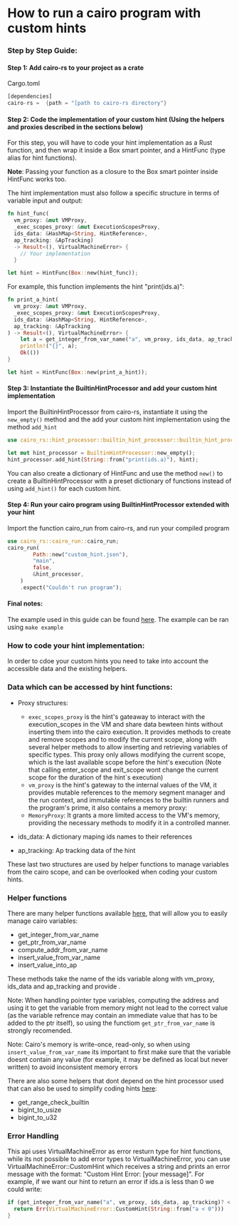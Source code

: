 How to run a cairo program with custom hints
====

### Step by Step Guide:

#### Step 1: Add cairo-rs to your project as a crate

Cargo.toml

```rust
[dependencies]
cairo-rs =  {path = "[path to cairo-rs directory"}
```
#### Step 2: Code the implementation of your custom hint (Using the helpers and proxies described in the sections below)
For this step, you will have to code your hint implementation as a Rust function, and then wrap it inside a Box smart pointer, and a HintFunc (type alias for hint functions).

**Note**: Passing your function as a closure to the Box smart pointer inside HintFunc works too.

The hint implementation must also follow a specific structure in terms of variable input and output:
```rust
fn hint_func(
  vm_proxy: &mut VMProxy,
  _exec_scopes_proxy: &mut ExecutionScopesProxy,
  ids_data: &HashMap<String, HintReference>,
  ap_tracking: &ApTracking)
  -> Result<(), VirtualMachineError> {
    // Your implementation
  }

let hint = HintFunc(Box::new(hint_func));

```

For example, this function implements the hint "print(ids.a)":

```rust
fn print_a_hint(
  vm_proxy: &mut VMProxy,
  _exec_scopes_proxy: &mut ExecutionScopesProxy,
  ids_data: &HashMap<String, HintReference>,
  ap_tracking: &ApTracking
) -> Result<(), VirtualMachineError> {
    let a = get_integer_from_var_name("a", vm_proxy, ids_data, ap_tracking)?;
    println!("{}", a);
    Ok(())
}

let hint = HintFunc(Box::new(print_a_hint));
```

#### Step 3: Instantiate the BuiltinHintProcessor and add your custom hint implementation
Import the BuiltinHintProcessor from cairo-rs, instantiate it using the `new_empty()` method and the add your custom hint implementation using the method `add_hint`
```rust
use cairo_rs::hint_processor::builtin_hint_processor::builtin_hint_processor_definition::BuiltinHintProcessor

let mut hint_processor = BuiltinHintProcessor::new_empty();
hint_processor.add_hint(String::from("print(ids.a)"), hint);
```
You can also create a dictionary of HintFunc and use the method `new()` to create a BuiltinHintProcessor with a preset dictionary of functions instead of using `add_hint()` for each custom hint.

#### Step 4: Run your cairo program using BuiltinHintProcessor extended with your hint
Import the function cairo_run from cairo-rs, and run your compiled program

```rust
use cairo_rs::cairo_run::cairo_run;
cairo_run(
        Path::new("custom_hint.json"),
        "main",
        false,
        &hint_processor,
    )
    .expect("Couldn't run program");
```
#### Final notes:

The example used in this guide can be found [here](../../../custom_hint_example/).
The example can be ran using `make example`

### How to code your hint implementation:
In order to cdoe your custom hints you need to take into account the accessible data and the existing helpers.

### Data which can be accessed by hint functions:

* Proxy structures:
  * `exec_scopes_proxy` is the hint's gateaway to interact with the execution_scopes in the VM and share data bewteen hints without inserting them into the cairo execution. It provides methods to create and remove scopes and to modify the current scope, along with several helper methods to allow inserting and retrieving variables of specific types. This proxy only allows modifying the current scope, which is the last available scope before the hint's execution (Note that calling enter_scope and exit_scope wont change the current scope for the duration of the hint´s execution)
  * `vm_proxy` is the hint's gateway to the internal values of the VM, it provides mutable references to the memory segment manager and the run context, and immutable references to the builtin runners and the program's prime, it also contains a memory proxy:
  * `MemoryProxy`: It grants a more limited access to the VM's memory, providing the necessary methods to modify it in a controlled manner.

* ids_data: A dictionary maping ids names to their references
* ap_tracking: Ap tracking data of the hint

These last two structures are used by helper functions to manage variables from the cairo scope, and can be overlooked when coding your custom hints.


### Helper functions

There are many helper functions available [here](../../../src/hint_processor/builtin_hint_processor/hint_utils.rs), that will allow you to easily manage cairo variables:

* get_integer_from_var_name
* get_ptr_from_var_name
* compute_addr_from_var_name
* insert_value_from_var_name
* insert_value_into_ap

These methods take the name of the ids variable along with vm_proxy, ids_data and ap_tracking and provide .

Note: When handling pointer type variables, computing the address and using it to get the variable from memory might not lead to the correct value (as the variable refrence may contain an immediate value that has to be added to the ptr itself), so using the functiom `get_ptr_from_var_name` is strongly recomended.

Note: Cairo's memory is write-once, read-only, so when using `insert_value_from_var_name` its important to first make sure that the variable doesnt contain any value (for example, it may be defined as local but never written) to avoid inconsistent memory errors

There are also some helpers that dont depend on the hint processor used that can also be used to simplify coding hints [here](../../../src/hint_processor/hint_processor_utils.rs):

* get_range_check_builtin
* bigint_to_usize
* bigint_to_u32

### Error Handling

This api uses VirtualMachineError as error resturn type for hint functions, while its not possible to add error types to VirtualMachineError, you can use VirtualMachineError::CustomHint which receives a string and prints an error message with the format: "Custom Hint Error: [your message]".
For example, if we want our hint to return an error if ids.a is less than 0 we could write:

```rust
if (get_integer_from_var_name("a", vm_proxy, ids_data, ap_tracking)? < 0){
  return Err(VirtualMachineError::CustomHint(String::from("a < 0")))
}
```
